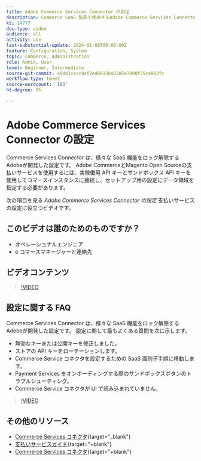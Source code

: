 ```yaml
---
title: Adobe Commerce Services Connector の設定
description: Commerce SaaS 製品で使用するAdobe Commerce Services Connector の設定方法と、一般的な問題の解決方法について説明します。
kt: 14777
doc-type: video
audience: all
activity: use
last-substantial-update: 2024-01-09T00:00:00Z
feature: Configuration, System
topic: Commerce, Administration
role: Admin, User
level: Beginner, Intermediate
source-git-commit: 49dd1cecc9af2ed68150a8385e7800f35ca983fc
workflow-type: tm+mt
source-wordcount: '193'
ht-degree: 0%

---
```


# Adobe Commerce Services Connector の設定

Commerce Services Connector は、様々な SaaS 機能をロック解除するAdobeが開発した設定です。 Adobe CommerceとMagento Open Sourceの支払いサービスを使用するには、実稼働用 API キーとサンドボックス API キーを使用してコマースインスタンスに接続し、セットアップ用の設定にデータ領域を指定する必要があります。

次の項目を見る _Adobe Commerce Services Connector の設定_ 支払いサービスの設定に役立つビデオです。

## このビデオは誰のためのものですか？

- オペレーショナルエンジニア
- e コマースマネージャーと連絡先

## ビデオコンテンツ

>[!VIDEO](https://video.tv.adobe.com/v/3425958?learn=on)

## 設定に関する FAQ

Commerce Services Connector は、様々な SaaS 機能をロック解除するAdobeが開発した設定です。 設定に関して最もよくある質問を次に示します。

- 無効なキーまたは公開キーを修正しました。
- ストアの API キーをローテーションします。
- Commerce Service コネクタを設定するための SaaS 識別子手順に移動します。
- Payment Services をオンボーディングする際のサンドボックスボタンのトラブルシューティング。
- Commerce Service コネクタが UI で読み込まれていません。

>[!VIDEO](https://video.tv.adobe.com/v/3425959?learn=on)

## その他のリソース

- [Commerce Services コネクタ](https://experienceleague.adobe.com/docs/commerce-merchant-services/user-guides/integration-services/saas.html){target="_blank"}
- [支払いサービスガイド](https://experienceleague.adobe.com/docs/commerce-merchant-services/payment-services/guide-overview.html){target="+blank"}
- [Commerce Services コネクタ](https://experienceleague.adobe.com/docs/commerce-merchant-services/user-guides/integration-services/saas.html){target="+blank"}
